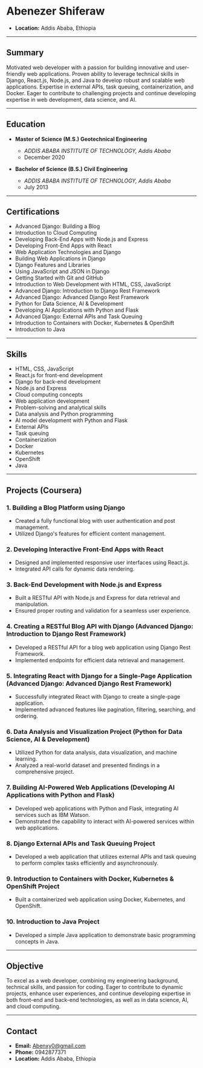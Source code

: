 # Abenezer Shiferaw

- **Location:** Addis Ababa, Ethiopia

---

## Summary

Motivated web developer with a passion for building innovative and user-friendly web applications. Proven ability to leverage technical skills in Django, React.js, Node.js, and Java to develop robust and scalable web applications. Expertise in external APIs, task queuing, containerization, and Docker. Eager to contribute to challenging projects and continue developing expertise in web development, data science, and AI.

---

## Education

- **Master of Science (M.S.) Geotechnical Engineering**
  - *ADDIS ABABA INSTITUTE OF TECHNOLOGY, Addis Ababa*
  - December 2020

- **Bachelor of Science (B.S.) Civil Engineering**
  - *ADDIS ABABA INSTITUTE OF TECHNOLOGY, Addis Ababa*
  - July 2013

---

## Certifications

- Advanced Django: Building a Blog
- Introduction to Cloud Computing
- Developing Back-End Apps with Node.js and Express
- Developing Front-End Apps with React
- Web Application Technologies and Django
- Building Web Applications in Django
- Django Features and Libraries
- Using JavaScript and JSON in Django
- Getting Started with Git and GitHub
- Introduction to Web Development with HTML, CSS, JavaScript
- Advanced Django: Introduction to Django Rest Framework
- Advanced Django: Advanced Django Rest Framework
- Python for Data Science, AI & Development
- Developing AI Applications with Python and Flask
- Advanced Django: External APIs and Task Queuing
- Introduction to Containers with Docker, Kubernetes & OpenShift
- Introduction to Java

---

## Skills

- HTML, CSS, JavaScript
- React.js for front-end development
- Django for back-end development
- Node.js and Express
- Cloud computing concepts
- Web application development
- Problem-solving and analytical skills
- Data analysis and Python programming
- AI model development with Python and Flask
- External APIs
- Task queuing
- Containerization
- Docker
- Kubernetes
- OpenShift
- Java

---

## Projects (Coursera)

### 1. Building a Blog Platform using Django
- Created a fully functional blog with user authentication and post management.
- Utilized Django's features for efficient content management.

### 2. Developing Interactive Front-End Apps with React
- Designed and implemented responsive user interfaces using React.js.
- Integrated API calls for dynamic data rendering.

### 3. Back-End Development with Node.js and Express
- Built a RESTful API with Node.js and Express for data retrieval and manipulation.
- Ensured proper routing and validation for a seamless user experience.

### 4. Creating a RESTful Blog API with Django (Advanced Django: Introduction to Django Rest Framework)
- Developed a RESTful API for a blog web application using Django Rest Framework.
- Implemented endpoints for efficient data retrieval and management.

### 5. Integrating React with Django for a Single-Page Application (Advanced Django: Advanced Django Rest Framework)
- Successfully integrated React with Django to create a single-page application.
- Implemented advanced features like pagination, filtering, searching, and ordering.

### 6. Data Analysis and Visualization Project (Python for Data Science, AI & Development)
- Utilized Python for data analysis, data visualization, and machine learning.
- Analyzed a real-world dataset and presented findings in a comprehensive project.

### 7. Building AI-Powered Web Applications (Developing AI Applications with Python and Flask)
- Developed web applications with Python and Flask, integrating AI services such as IBM Watson.
- Demonstrated the capability to interact with AI-powered services within web applications.

### 8. Django External APIs and Task Queuing Project
- Developed a web application that utilizes external APIs and task queuing to perform complex tasks efficiently and asynchronously.

### 9. Introduction to Containers with Docker, Kubernetes & OpenShift Project
- Built a containerized web application using Docker, Kubernetes, and OpenShift.

### 10. Introduction to Java Project
- Developed a simple Java application to demonstrate basic programming concepts in Java.

---

## Objective

To excel as a web developer, combining my engineering background, technical skills, and passion for coding. Eager to contribute to dynamic projects, enhance user experiences, and continue developing expertise in both front-end and back-end technologies, as well as in data science, AI, and cloud computing.

---

## Contact

- **Email:** Abenxy0@gmail.com
- **Phone:** 0942877371
- **Location:** Addis Ababa, Ethiopia
